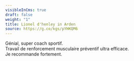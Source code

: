 ```yaml
---
visibleInCms: true
draft: false
weight: "1"
title: Lionel d'henley in Arden
source: https://g.co/kgs/pYHKQM6
---
```

Génial, super coach sportif.\
Travail de renforcement musculaire préventif ultra efficace. \
Je recommande fortement.